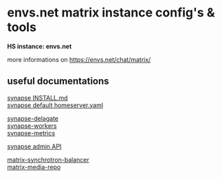 # envs.net matrix instance config's & tools

**HS instance: envs.net**

more informations on https://envs.net/chat/matrix/

## useful documentations

[synapse INSTALL.md](https://github.com/matrix-org/synapse/blob/master/docs/setup/installation.md)<br />
[synapse default homeserver.yaml](https://github.com/matrix-org/synapse/blob/master/docs/sample_config.yaml)

[synapse-delagate](https://github.com/matrix-org/synapse/blob/master/docs/delegate.md)<br />
[synapse-workers](https://github.com/matrix-org/synapse/blob/master/docs/workers.md)<br />
[synapse-metrics](https://github.com/matrix-org/synapse/blob/master/docs/metrics-howto.md)

[synapse admin API](https://github.com/matrix-org/synapse/tree/master/docs/admin_api)

[matrix-synchrotron-balancer](https://github.com/Sorunome/matrix-synchrotron-balancer)<br />
[matrix-media-repo](https://github.com/turt2live/matrix-media-repo)
